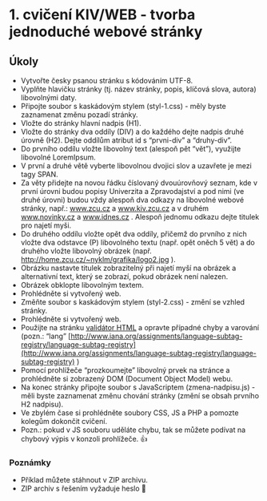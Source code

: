 # 1. cvičení KIV/WEB - tvorba jednoduché webové stránky

## Úkoly

* Vytvořte česky psanou stránku s kódováním UTF-8. 
* Vyplňte hlavičku stránky (tj. název stránky, popis, klíčová slova, autora) libovolnými daty.
* Připojte soubor s kaskádovým stylem (styl-1.css) - měly byste zaznamenat změnu pozadí stránky.
* Vložte do stránky hlavní nadpis (H1).
* Vložte do stránky dva oddíly (DIV) a do každého dejte nadpis druhé úrovně (H2). Dejte oddílům atribut id s “prvni-div” a “druhy-div”.
* Do prvního oddílu vložte libovolný text (alespoň pět “vět”), využijte libovolné LoremIpsum.
* V první a druhé větě vyberte libovolnou dvojici slov a uzavřete je mezi tagy SPAN.
* Za věty přidejte na novou řádku číslovaný dvouúrovňový seznam, kde v první úrovni budou popisy Univerzita a Zpravodajství a pod nimi (ve druhé úrovni) budou vždy alespoň dva odkazy na libovolné webové stránky, např.: www.zcu.cz a www.kiv.zcu.cz a v druhém www.novinky.cz a www.idnes.cz . Alespoň jednomu odkazu dejte titulek pro najetí myši.
* Do druhého oddílu vložte opět dva oddíly, přičemž do prvního z nich vložte dva odstavce (P) libovolného textu (např. opět oněch 5 vět) a do druhého vložte libovolný obrázek (např. http://home.zcu.cz/~nyklm/grafika/logo2.jpg ).
* Obrázku nastavte titulek zobrazitelný při najetí myší na obrázek a alternativní text, který se zobrazí, pokud obrázek není nalezen.
* Obrázek obklopte libovolným textem.
* Prohlédněte si vytvořený web.
* Změňte soubor s kaskádovým stylem (styl-2.css) - změní se vzhled stránky.
* Prohlédněte si vytvořený web.
* Použijte na stránku [validátor HTML](https://validator.w3.org/) a opravte případné chyby a varování (pozn.: “lang” [http://www.iana.org/assignments/language-subtag-registry/language-subtag-registry](http://www.iana.org/assignments/language-subtag-registry/language-subtag-registry) )
* Pomocí prohlížeče “prozkoumejte” libovolný prvek na stránce a prohlédněte si zobrazený DOM (Document Object Model) webu.
* Na konec stránky připojte soubor s JavaScriptem (zmena-nadpisu.js) - měli byste zaznamenat změnu chování stránky (změní se obsah prvního H2 nadpisu).
* Ve zbylém čase si prohlédněte soubory CSS, JS a PHP a pomozte kolegům dokončit cvičení.
* Pozn.: pokud v JS souboru uděláte chybu, tak se můžete podívat na chybový výpis v konzoli prohlížeče.
:+1:

### Poznámky
* Příklad můžete stáhnout v ZIP archivu.
* ZIP archiv s řešením vyžaduje heslo :dog: